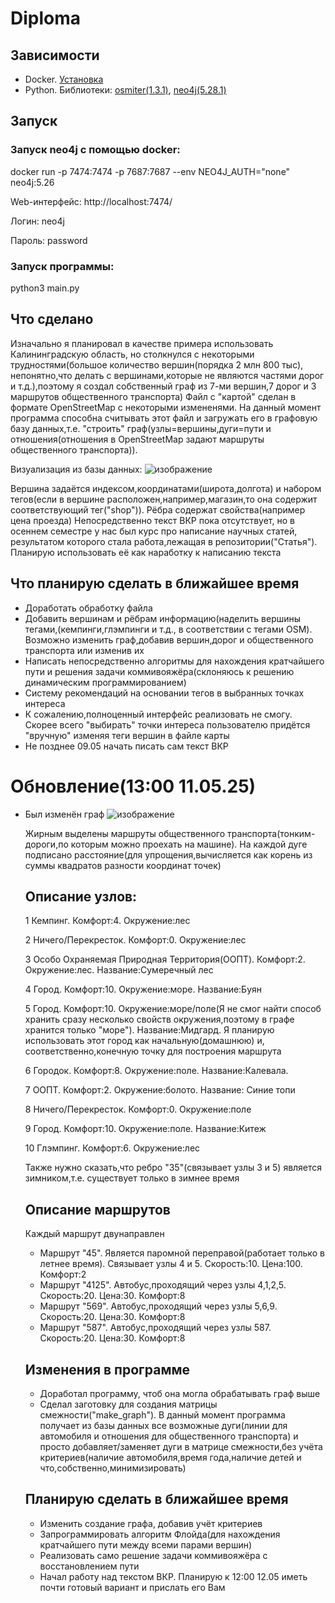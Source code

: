 # Diploma
## Зависимости
* Docker. [Установка](https://docs.google.com/presentation/d/1yGKtsHyUtIIPKTCl6uX8gAWbbg8GP3wHRRTO5XufZsM/edit?slide=id.g9a43d8b6c4_0_31#slide=id.g9a43d8b6c4_0_31)
* Python. Библиотеки: [osmiter(1.3.1)](https://pypi.org/project/osmiter/), [neo4j(5.28.1) ](https://pypi.org/project/neo4j/)
## Запуск
### Запуск neo4j с помощью docker: 
docker run -p 7474:7474 -p 7687:7687 --env NEO4J_AUTH="none" neo4j:5.26
<p>Web-интерфейс: http://localhost:7474/
<p>Логин: neo4j </p>
<p>Пароль: password</p>
  
### Запуск программы:
python3 main.py
## Что сделано
Изначально я планировал в качестве примера использовать Калининградскую область, но столкнулся с некоторыми трудностями(большое количество вершин(порядка 2 млн 800 тыс), непонятно,что делать с вершинами,которые не являются частями дорог и т.д.),поэтому я создал собственный граф из 7-ми вершин,7 дорог и 3 маршрутов общественного транспорта)
Файл с "картой" сделан в формате OpenStreetMap с некоторыми измененями. На данный момент программа способна считывать этот файл и загружать его в графовую базу данных,т.е. "строить" граф(узлы=вершины,дуги=пути и отношения(отношения в OpenStreetMap задают маршруты общественного транспорта)).

Визуализация из базы данных: ![изображение](https://github.com/user-attachments/assets/0464ca16-1a31-44f2-a06f-9d953e0d80b9)



Вершина задаётся индексом,координатами(широта,долгота) и набором тегов(если в вершине расположен,например,магазин,то она содержит соответствующий тег("shop")). Рёбра содержат свойства(например цена проезда)
Непосредственно текст ВКР пока отсутствует, но в осеннем семестре у нас был курс про написание научных статей, результатом которого стала работа,лежащая в репозитории("Статья"). Планирую использовать её как наработку к написанию текста
## Что планирую сделать в ближайшее время
* Доработать обработку файла
* Добавить вершинам и рёбрам информацию(наделить вершины тегами,(кемпинги,глэмпинги и т.д., в соответствии с тегами OSM). Возможно изменить граф,добавив вершин,дорог и общественного транспорта или изменив их
* Написать непосредственно алгоритмы для нахождения кратчайшего пути и решения задачи коммивояжёра(склоняюсь к решению динамическим программированием)
* Систему рекомендаций на основании тегов в выбранных точках интереса
* К сожалению,полноценный интерфейс реализовать не смогу. Скорее всего "выбирать" точки интереса пользователю придётся "вручную" изменяя теги вершин в файле карты
* Не позднее 09.05 начать писать сам текст ВКР

# Обновление(13:00 11.05.25)
* Был изменён граф
  ![изображение](https://github.com/user-attachments/assets/1777e9e1-f3d8-430f-975a-be6ece9c49f9)
  
  Жирным выделены маршруты общественного транспорта(тонким-дороги,по которым можно проехать на машине). На каждой дуге подписано расстояние(для упрощения,вычисляется как корень из суммы квадратов разности координат точек) 
  
  ## Описание узлов:
  
  1 Кемпинг. Комфорт:4. Окружение:лес
  
  2 Ничего/Перекресток. Комфорт:0. Окружение:лес
  
  3 Особо Охраняемая Природная Территория(ООПТ). Комфорт:2. Окружение:лес. Название:Сумеречный лес

  4 Город. Комфорт:10. Окружение:море. Название:Буян

  5 Город. Комфорт:10. Окружение:море/поле(Я не смог найти способ хранить сразу несколько свойств окружения,поэтому в графе хранится только "море"). Название:Мидгард. Я планирую использовать этот город как начальную(домашнюю) и, соответственно,конечную точку для построения маршрута

  6 Городок. Комфорт:8. Окружение:поле. Название:Калевала.

  7 ООПТ. Комфорт:2. Окружение:болото. Название: Синие топи

  8 Ничего/Перекресток. Комфорт:0. Окружение:поле

  9 Город. Комфорт:10. Окружение:поле. Название:Китеж

  10 Глэмпинг. Комфорт:6. Окружение:лес

  Также нужно сказать,что ребро "35"(связывает узлы 3 и 5) является зимником,т.е. существует только в зимнее время

  ## Описание маршрутов
  Каждый маршрут двунаправлен
  
  * Маршрут "45". Является паромной переправой(работает только в летнее время). Связывает узлы 4 и 5. Скорость:10. Цена:100. Комфорт:2
  * Маршрут "4125". Автобус,проходящий через узлы 4,1,2,5. Скорость:20. Цена:30. Комфорт:8
  * Маршрут "569". Автобус,проходящий через узлы 5,6,9. Скорость:20. Цена:30. Комфорт:8
  * Маршрут "587". Автобус,проходящий через узлы 587. Скорость:20. Цена:30. Комфорт:8
  ## Изменения в программе
  * Доработал программу, чтоб она могла обрабатывать граф выше
  * Сделал заготовку для создания матрицы смежности("make_graph"). В данный момент программа получает из базы данных все возможные дуги(линии для автомобиля и отношения для общественного транспорта) и просто добавляет/заменяет дуги в матрице смежности,без учёта критериев(наличие автомобиля,время года,наличие детей и что,собственно,минимизировать)
  ## Планирую сделать в ближайшее время
  * Изменить создание графа, добавив учёт критериев
  * Запрограммировать алгоритм Флойда(для нахождения кратчайшего пути между всеми парами вершин)
  * Реализовать само решение задачи коммивояжёра с восстановлением пути
  * Начал работу над текстом ВКР. Планирую к 12:00 12.05 иметь почти готовый вариант и прислать его Вам
